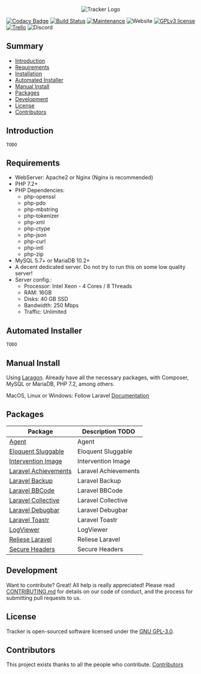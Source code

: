<p align="center"><img src="https://i.imgur.com/4wihrL1.png" alt="Tracker Logo"></p>

[![Codacy Badge](https://api.codacy.com/project/badge/Grade/23ab693ee3014f7198e01f3769fe6ed6)](https://app.codacy.com/app/monil/haitou?utm_source=github.com&utm_medium=referral&utm_content=monill/haitou&utm_campaign=Badge_Grade_Dashboard)
[![Build Status](https://poser.pugx.org/laravel/framework/v/stable.svg)]()
[![Maintenance](https://img.shields.io/badge/Maintained%3F-yes-green.svg)]()
<img alt="Website" src="https://img.shields.io/website/https/haitou.tk">
[![GPLv3 license](https://img.shields.io/badge/License-GPLv3-blue.svg)](/LICENSE)
[![Trello](https://img.shields.io/badge/Trello-HERE-blue.svg)](https://trello.com/invite/b/s7ad4xHY/523810e2f6c966e29f4ffc9bc16e7e44/haitou)
![Discord](https://img.shields.io/discord/525675007322357760?label=Discord&logo=discord)

## Summary

 - [Introduction](#introduction)
 - [Requirements](#requirements)
 - [Installation](#installation)
 - [Automated Installer](#automated-installer)
 - [Manual Install](#manual-install)
 - [Packages](#packages)
 - [Development](#development)
 - [License](#license)
 - [Contributors](#contributors)

## Introduction
	TODO

## Requirements

 - WebServer: Apache2 or Nginx (Nginx is recommended)
 - PHP 7.2+
 - PHP Dependencies:
	 - php-openssl
	 - php-pdo
	 - php-mbstring
	 - php-tokenizer
	 - php-xml
	 - php-ctype
	 - php-json
	 - php-curl
	 - php-intl
	 - php-zip
 - MySQL 5.7+ or MariaDB 10.2+
 - A decent dedicated server. Do not try to run this on some low quality server!
 - Server config.:
	 - Processor: Intel Xeon - 4 Cores / 8 Threads
	 - RAM: 16GB
	 - Disks: 40 GB SSD
	 - Bandwidth: 250 Mbps
	 - Traffic: Unlimited

## Automated Installer
	TODO

## Manual Install
Using [Laragon](https://laragon.org/download/). Already have all the necessary packages, with Composer, MySQL or MariaDB, PHP 7.2, among others.

MacOS, Linux or Windows: Follow Laravel [Documentation](https://laravel.com/docs/5.8/installation)

## Packages

|Package|Description TODO|
|--|--|
| [Agent](https://github.com/jenssegers/agent) | Agent |
| [Eloquent Sluggable](https://github.com/cviebrock/eloquent-sluggable) | Eloquent Sluggable |
| [Intervention Image](https://github.com/Intervention/image) | Intervention Image |
| [Laravel Achievements](https://github.com/gstt/laravel-achievements) | Laravel Achievements |
| [Laravel Backup](https://github.com/spatie/laravel-backup) | Laravel Backup |
| [Laravel BBCode](https://github.com/PheRum/laravel-bbcode) | Laravel BBCode |
| [Laravel Collective](https://laravelcollective.com/docs/master/html) | Laravel Collective |
| [Laravel Debugbar](https://github.com/barryvdh/laravel-debugbar) | Laravel Debugbar |
| [Laravel Toastr](https://github.com/brian2694/laravel-toastr) | Laravel Toastr |
| [LogViewer](https://github.com/ARCANEDEV/LogViewer) | LogViewer |
| [Reliese Laravel](https://github.com/reliese/laravel) | Reliese Laravel |
| [Secure Headers](https://github.com/BePsvPT/secure-headers) | Secure Headers |

## Development
Want to contribute? Great! All help is really appreciated!
Please read [CONTRIBUTING.md](/CONTRIBUTING.md) for details on our code of conduct, and the process for submitting pull requests to us.

## License
Tracker is open-sourced software licensed under the [GNU GPL-3.0](/LICENSE).

## Contributors
This project exists thanks to all the people who contribute.
[Contributors](../../graphs/contributors)
